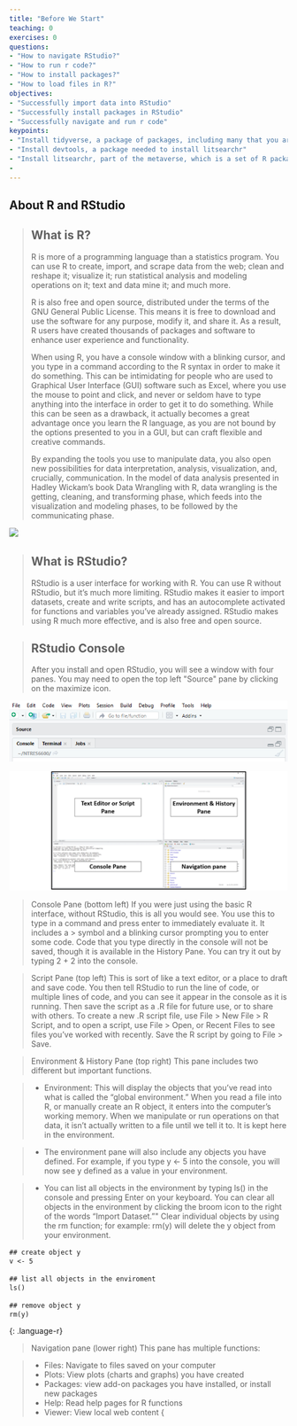 ```yaml
---
title: "Before We Start"
teaching: 0
exercises: 0
questions:
- "How to navigate RStudio?"
- "How to run r code?"
- "How to install packages?"
- "How to load files in R?"
objectives:
- "Successfully import data into RStudio"
- "Successfully install packages in RStudio"
- "Successfully navigate and run r code"
keypoints:
- "Install tidyverse, a package of packages, including many that you are likely to use as you come to work with R"
- "Install devtools, a package needed to install litsearchr"
- "Install litsearchr, part of the metaverse, which is a set of R packages that span the entire scope of evidence synthesis in R"
-
---
```


## About R and RStudio

>## What is R?
>R is more of a programming language than a statistics program. You can use R to create, import, and scrape data from the web; clean and reshape it; visualize it; run statistical analysis and modeling operations on it; text and data mine it; and much more. 
>
>R is also free and open source, distributed under the terms of the GNU General Public License. This means it is free to download and use the software for any purpose, modify it, and share it. As a result, R users have created thousands of packages and software to enhance user experience and functionality. 
>
>When using R, you have a console window with a blinking cursor, and you type in a command according to the R syntax in order to make it do something. This can be intimidating for people who are used to Graphical User Interface (GUI) software such as Excel, where you use the mouse to point and click, and never or seldom have to type anything into the interface in order to get it to do something. While this can be seen as a drawback, it actually becomes a great advantage once you learn the R language, as you are not bound by the options presented to you in a GUI, but can craft flexible and creative commands.
>
>By expanding the tools you use to manipulate data, you also open new possibilities for data interpretation, analysis, visualization, and, crucially, communication. In the model of data analysis presented in Hadley Wickam’s book Data Wrangling with R, data wrangling is the getting, cleaning, and transforming phase, which feeds into the visualization and modeling phases, to be followed by the communicating phase.

![](..fig/tidy_data_R.png)

>## What is RStudio?
>RStudio is a user interface for working with R. You can use R without RStudio, but it’s much more limiting. RStudio makes it easier to import datasets, create and write scripts, and has an autocomplete activated for functions and variables you’ve already assigned. RStudio makes using R much more effective, and is also free and open source.

>## RStudio Console
>After you install and open RStudio, you will see a window with four panes. You may need to open the top left "Source" pane by clicking on the maximize icon.

![](../fig/R_console_image_open_pane.png)

![](../fig/R_console_image.png)

>Console Pane (bottom left)
>If you were just using the basic R interface, without RStudio, this is all you would see. You use this to type in a command and press enter to immediately evaluate it. It includes a > symbol and a blinking cursor prompting you to enter some code. Code that you type directly in the console will not be saved, though it is available in the History Pane. You can try it out by typing 2 + 2 into the console. 

>Script Pane (top left)
>This is sort of like a text editor, or a place to draft and save code. You then tell RStudio to run the line of code, or multiple lines of code, and you can see it appear in the console as it is running. Then save the script as a .R file for future use, or to share with others. To create a new .R script file, use File > New File > R Script, and to open a script, use File > Open, or Recent Files to see files you’ve worked with recently. Save the R script by going to File > Save.

>Environment & History Pane (top right)
>This pane includes two different but important functions.

>* Environment: This will display the objects that you’ve read into what is called the “global environment.” When you read a file into R, or manually create an R object, it enters into the computer’s working memory. When we manipulate or run operations on that data, it isn’t actually written to a file until we tell it to. It is kept here in the environment.

>* The environment pane will also include any objects you have defined. For example, if you type y <- 5 into the console, you will now see y defined as a value in your environment.

>* You can list all objects in the environment by typing ls() in the console and pressing Enter on your keyboard. You can clear all objects in the environment by clicking the broom icon to the right of the words “Import Dataset.”" Clear individual objects by using the rm function; for example: rm(y) will delete the y object from your environment.

~~~
## create object y
v <- 5

## list all objects in the enviroment
ls()

## remove object y
rm(y)
~~~
{: .language-r}

>Navigation pane (lower right)
>This pane has multiple functions:

>* Files: Navigate to files saved on your computer
>* Plots: View plots (charts and graphs) you have created
>* Packages: view add-on packages you have installed, or install new packages
>* Help: Read help pages for R functions
>* Viewer: View local web content
{
